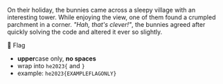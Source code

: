 On their holiday, the bunnies came across a sleepy village with an interesting tower. While enjoying the view, one of them found a crumpled parchment in a corner. *"Hah, that's clever!"*, the bunnies agreed after quickly solving the code and altered it ever so slightly.

🚩 Flag
- **upper**case only, **no spaces**
- wrap into `he2023{` and `}`
- example: `he2023{EXAMPLEFLAGONLY}`
